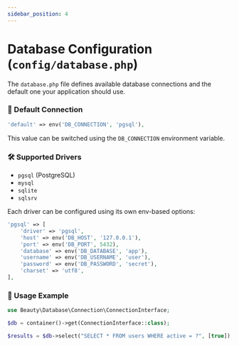 ```yaml
---
sidebar_position: 4
---
```


# Database Configuration (`config/database.php`)

The `database.php` file defines available database connections and the default one your application should use.

### 🔧 Default Connection

```php
'default' => env('DB_CONNECTION', 'pgsql'),
```

This value can be switched using the `DB_CONNECTION` environment variable.

### 🛠 Supported Drivers

* `pgsql` (PostgreSQL)
* `mysql`
* `sqlite`
* `sqlsrv`

Each driver can be configured using its own env-based options:

```php
'pgsql' => [
    'driver' => 'pgsql',
    'host' => env('DB_HOST', '127.0.0.1'),
    'port' => env('DB_PORT', 5432),
    'database' => env('DB_DATABASE', 'app'),
    'username' => env('DB_USERNAME', 'user'),
    'password' => env('DB_PASSWORD', 'secret'),
    'charset' => 'utf8',
],
```

### 🧪 Usage Example

```php
use Beauty\Database\Connection\ConnectionInterface;

$db = container()->get(ConnectionInterface::class);

$results = $db->select("SELECT * FROM users WHERE active = ?", [true]);
```